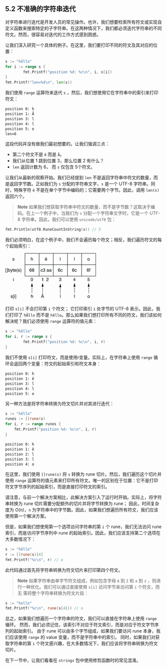 ## 5.2 不准确的字符串迭代

对字符串进行迭代是开发人员的常见操作。也许，我们想要检索所有符文或实现自定义函数来搜索特定的子字符串。在这两种情况下，我们都必须迭代字符串的不同符文。然而，很容易对迭代的工作方式感到困惑。

让我们深入研究一个具体的例子。在这里，我们要打印不同的符文及其对应的位置：

```go
s := "hêllo"
for i := range s {
        fmt.Printf("position %d: %c\n", i, s[i])
}
fmt.Printf("len=%d\n", len(s))
```

我们使用 `range` 运算符来迭代 `s` ，然后，我们想使用它在字符串中的索引来打印符文：

```shell
position 0: h
position 1: Ã
position 3: l
position 4: l
position 5: o
len=6
```

这段代码并没有做我们最初想要的。让我们强调三点：

* 第二个符文不是 `ê` 而是 `Ã`。
* 我们从位置 1 跳到位置 3，那么位置 2 有什么？ 
* `len` 返回计数为 6， 而 `s` 仅包含 5个符文。

让我们从最新的观察开始。我们已经提到 `len` 不是返回字符串中符文的数量，而是返回字节数。正如我们为 `s` 分配的字符串文字，`s` 是一个 UTF-8 字符串。同时，特殊字符 `ê` 不是在单个字节中编码的；它需要两个字节。因此，调用 `len(s)` 返回六个。

> **Note** 如果我们想获取字符串中符文的数量，而不是字节数？这取决于编码。在上一个例子中，当我们为 `s` 分配一个字符串文字时，它是一个 UTF-8 字符串。因此，我们可以使用 `unicode/utf8` 包：

```go
fmt.Println(utf8.RuneCountInString(s)) // 5
```

我们必须明白，在这个例子中，我们不会遍历每个符文；相反，我们遍历符文的每个起始索引：

![](../images/35.png)

打印 `s[i]` 不会打印第 `i` 个符文； 它打印索引 `i` 处字节的 UTF-8 表示。因此，我们打印了 `hÃllo` 而不是 `hêllo`。那么如果我们想打印所有不同的符文，我们该如何解决呢？我们必须使用 `range` 运算符的值元素：

```go
s := "hêllo"
for i, r := range s {
        fmt.Printf("position %d: %c\n", i, r)
}
```

我们不使用 `s[i]` 打印符文，而是使用r变量。实际上，在字符串上使用 `range` 循环会返回两个变量：符文的起始索引和符文本身：

```shell
position 0: h
position 1: ê
position 3: l
position 4: l
position 5: o
```

另一种方法是将字符串转换为符文切片并对其进行迭代：

```go
s := "hêllo"
runes := []rune(s)
for i, r := range runes {
    fmt.Printf("position %d: %c\n", i, r)
}			
```

```shell
position 0: h
position 1: ê
position 2: l
position 3: l
position 4: o
```

在这里，我们使用 `[]rune(s)` 将 `s` 转换为 rune 切片。然后，我们遍历这个切片并使用 `range` 运算符的值元素来打印所有符文。唯一的区别在于位置：它不是打印符文字节序列的起始索引，而是直接打印符文的索引。

请注意，与前一个解决方案相比，此解决方案引入了运行时开销。实际上，将字符串转换为 rune 切片需要分配额外的切片并将字节转换为 rune； 因此，时间复杂度为 _O(n)_，`n` 为字符串中的字节数。因此，如果我们想遍历所有符文，我们应该使用第一个解决方案。

但是，如果我们想使用第一个选项访问字符串的第 `i` 个 rune，我们无法访问 rune 索引，而是访问字节序列中 rune 的起始索引。因此，我们应该支持第二个选项在大多数情况下：

```go
s := "hêllo"
r := []rune(s)[4]
fmt.Printf("%c\n", r) // o
```

此代码通过首先将字符串转换为符文切片来打印第四个符文。

> **Note** 如果字符串由单字节符文组成，例如包含字母 `A` 到 `Z` 和 `a` 到 `z` ，则进行一种优化。我们可以通过直接使用 `s[i]` 访问字节来访问第 `i` 个符文，而无 需将整个字符串转换为符文片段：

```go
s := "hello"
fmt.Printf("%c\n", rune(s[4])) // o
```

总之，如果我们想遍历一个字符串的符文，我们可以直接在字符串上使用 `range` 循环。 然而，我们必须记住，该索引不对应于符文索引，而是对应于符文字节序列的起始索引。 由于 rune 可以由多个字节组成，如果我们要访问 rune 本身，我们应该使用 `range` 的 value 变量，而不是字符串中的索引。 同时，如果我们对获取字符串的第 `i` 个符文感兴趣，在大多数情况下，我们应该将字符串转换为符文切片。

在下一节中，让我们看看在 `strings` 包中使用修剪函数时的常见混淆。